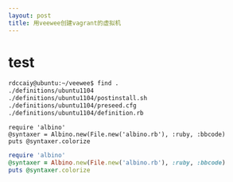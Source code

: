 ```yaml
---
layout: post
title: 用veewee创建vagrant的虚拟机
---
```

# test #

``` bash
rdccaiy@ubuntu:~/veewee$ find .
./definitions/ubuntu1104
./definitions/ubuntu1104/postinstall.sh
./definitions/ubuntu1104/preseed.cfg
./definitions/ubuntu1104/definition.rb
```

~~~~~~~ {.ruby}
require 'albino'
@syntaxer = Albino.new(File.new('albino.rb'), :ruby, :bbcode)
puts @syntaxer.colorize
~~~~~~~~~~~~~

``` ruby
require 'albino'
@syntaxer = Albino.new(File.new('albino.rb'), :ruby, :bbcode)
puts @syntaxer.colorize
```
